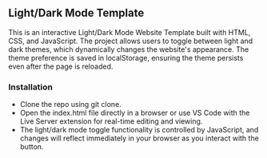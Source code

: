 ## Light/Dark Mode Template

This is an interactive Light/Dark Mode Website Template built with HTML, CSS, and JavaScript. The project allows users to toggle between light and dark themes, which dynamically changes the website's appearance. The theme preference is saved in localStorage, ensuring the theme persists even after the page is reloaded.


### Installation
- Clone the repo using git clone.
- Open the index.html file directly in a browser or use VS Code with the Live Server extension for real-time editing and viewing.
- The light/dark mode toggle functionality is controlled by JavaScript, and changes will reflect immediately in your browser as you interact with the button.
